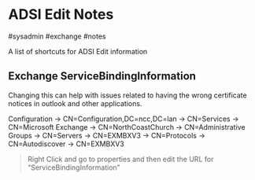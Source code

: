 # ADSI Edit Notes
#sysadmin #exchange #notes 

A list of shortcuts for ADSI Edit information

## Exchange ServiceBindingInformation
Changing this can help with issues related to having the wrong certificate notices in outlook and other applications.

Configuration -> CN=Configuration,DC=ncc,DC=lan -> CN=Services -> CN=Microsoft Exchange -> CN=NorthCoastChurch -> CN=Administrative Groups -> CN=Servers -> CN=EXMBXV3 -> CN=Protocols -> CN=Autodiscover -> CN=EXMBXV3
> Right Click and go to properties and then edit the URL for  “ServiceBindingInformation”